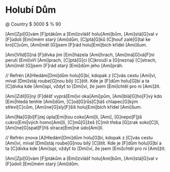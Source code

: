 # Holubí Dům
@ Country
$ 3000 $
% 90

[Ami]Zpí[G]vám [F]ptákům a [Emi]zvlášť holu[Ami]bům,
[Ami]stá[G]val v [F]údolí [Emi]mém starý [Ami]dům,
[C]ptá[G]ků [C]houf zalé[G]tal ke kro[C]vům,
[Ami]měl [G]jsem [F]rád holu[Emi]bích křídel [Ami]šum.

[Ami]Vlíd[G]ná [F]dívka jim [Emi]házela [Ami]hrach,
[Ami]má[G]vá[F]ní perutí [Emi]víří [Ami]prach,
[C]ptá[G]cí [C]krouží a [G]neznají [C]strach,
[Ami]měl [G]jsem [F]rád starý [Emi]dům jeho [Ami]práh.

// Refrén
[A]Hledám[Dmi]dům holu[G]bí,
kdopak z [C]vás cestu [Ami]ví,
míval [Dmi]stáj roube[G]nou bílý [C]štít.
Kde je [F]dům holu[G]bí a ta [C]dívka kde [Ami]spí,
vždyť to [Dmi]ví, že jsem [Emi]chtěl pro ni [Ami]žít.

[Ami]Zdíl[G]ný [F]déšť vyprá[Emi]ví oka[Ami]pům,
[Ami]blá[G]ho[F]vý kdo [Emi]hledá tenhle [Ami]dům,
[C]od[G]růs[C]táš chlapec[G]kým střeví[C]cům,
[Ami]ne[G]sly[F]šíš holu[Emi]bích křídel [Ami]šum.

[Ami]Na[G]bí[F]zej úpla[Emi]tou coko[Ami]li,
[Ami], [G]nepo[F]jíš cukro[Emi]vých homo[Ami]lí,
[C]mů[G]žeš [C]mít třeba [G]zrak soko[C]lí,
[Ami]ne[G]spat[F]říš strace[Emi]né údo[Ami]lí.

// Refrén znova
[A]Hledám[Dmi]dům holu[G]bí,
kdopak z [C]vás cestu [Ami]ví,
míval [Dmi]stáj roube[G]nou bílý [C]štít.
Kde je [F]dům holu[G]bí a ta [C]dívka kde [Ami]spí,
vždyť to [Dmi]ví, že jsem [Emi]chtěl pro ni [Ami]žít.

[Ami]Zpí[G]vám [F]ptákům a [Emi]zvlášť holu[Ami]bům,
[Ami]stá[G]val v [F]údolí [Emi]mém starý [Ami]dům.